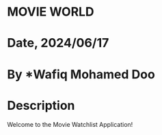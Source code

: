 # MOVIE WORLD

# Date, 2024/06/17

# By \*Wafiq Mohamed Doo

# Description

Welcome to the Movie Watchlist Application!